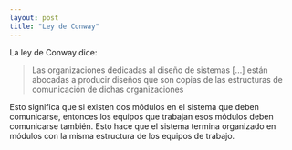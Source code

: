 ```yaml
---
layout: post
title: "Ley de Conway"
---
```


La ley de Conway dice<!--more-->:

> Las organizaciones dedicadas al diseño de sistemas [...] están abocadas a producir diseños que son copias de las estructuras de comunicación de dichas organizaciones

Esto significa que si existen dos módulos en el sistema que deben comunicarse, entonces los equipos que trabajan esos módulos deben comunicarse también. Esto hace que el sistema termina organizado en módulos con la misma estructura de los equipos de trabajo.
